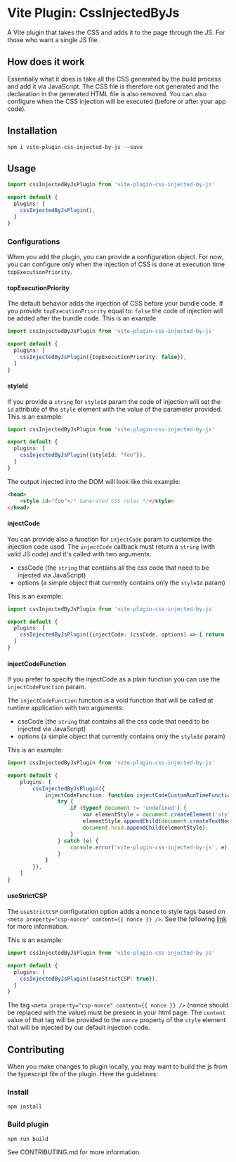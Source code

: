 # Vite Plugin: CssInjectedByJs
A Vite plugin that takes the CSS and adds it to the page through the JS. For those who want a single JS file.

## How does it work
Essentially what it does is take all the CSS generated by the build process and add it via JavaScript.
The CSS file is therefore not generated and the declaration in the generated HTML file is also removed.
You can also configure when the CSS injection will be executed (before or after your app code).

## Installation
```
npm i vite-plugin-css-injected-by-js --save
```

## Usage
```ts
import cssInjectedByJsPlugin from 'vite-plugin-css-injected-by-js'

export default {
  plugins: [
    cssInjectedByJsPlugin(),
  ]
}
```
### Configurations
When you add the plugin, you can provide a configuration object.
For now, you can configure only when the injection of CSS is done at execution time ```topExecutionPriority```.

#### topExecutionPriority
The default behavior adds the injection of CSS before your bundle code.
If you provide ```topExecutionPriority``` equal to: ```false```  the code of injection will be added after the bundle code.
This is an example:
```ts
import cssInjectedByJsPlugin from 'vite-plugin-css-injected-by-js'

export default {
  plugins: [
    cssInjectedByJsPlugin({topExecutionPriority: false}),
  ]
}
```

#### styleId
If you provide a `string` for `styleId` param the code of injection will set the `id` attribute of the `style` element with the value of the parameter provided.
This is an example:
```ts
import cssInjectedByJsPlugin from 'vite-plugin-css-injected-by-js'

export default {
  plugins: [
    cssInjectedByJsPlugin({styleId: "foo"}),
  ]
}
```
The output injected into the DOM will look like this example:
```html
<head>
    <style id="foo">/* Generated CSS rules */</style>
</head>
```

#### injectCode
You can provide also a function for `injectCode` param to customize the injection code used.
The `injectCode` callback must return a `string` (with valid JS code) and it's called with two arguments:
- cssCode (the `string` that contains all the css code that need to be injected via JavaScript)
- options (a simple object that currently contains only the `styleId` param)

This is an example:
```ts
import cssInjectedByJsPlugin from 'vite-plugin-css-injected-by-js'

export default {
  plugins: [
    cssInjectedByJsPlugin({injectCode: (cssCode, options) => { return `try{if(typeof document != 'undefined'){var elementStyle = document.createElement('style');elementStyle.appendChild(document.createTextNode(${cssCode}));document.head.appendChild(elementStyle);}}catch(e){console.error('vite-plugin-css-injected-by-js', e);}`}}),
  ]
}
```

#### injectCodeFunction
If you prefer to specify the injectCode as a plain function you can use the `injectCodeFunction` param.

The `injectCodeFunction` function is a void function that will be called at runtime application with two arguments:
- cssCode (the `string` that contains all the css code that need to be injected via JavaScript)
- options (a simple object that currently contains only the `styleId` param)

This is an example:
```ts
import cssInjectedByJsPlugin from 'vite-plugin-css-injected-by-js'

export default {
    plugins: [
        cssInjectedByJsPlugin({
            injectCodeFunction: function injectCodeCustomRunTimeFunction(cssCode, options) {
                try {
                    if (typeof document != 'undefined') {
                        var elementStyle = document.createElement('style');
                        elementStyle.appendChild(document.createTextNode(${cssCode}));
                        document.head.appendChild(elementStyle);
                    }
                } catch (e) {
                    console.error('vite-plugin-css-injected-by-js', e);
                }
            }
        }),
    ]
}
```

#### useStrictCSP
The `useStrictCSP` configuration option adds a nonce to style tags based on `<meta property="csp-nonce" content={{ nonce }} />`.
See the following [link](https://cssinjs.org/csp/?v=v10.9.2) for more information.

This is an example:
```ts
import cssInjectedByJsPlugin from 'vite-plugin-css-injected-by-js'

export default {
  plugins: [
    cssInjectedByJsPlugin({useStrictCSP: true}),
  ]
}
```
The tag `<meta property="csp-nonce" content={{ nonce }} />` (nonce should be replaced with the value) must be present in your html page.
The `content` value of that tag will be provided to the `nonce` property of the `style` element that will be injected by our default injection code.

## Contributing
When you make changes to plugin locally, you may want to build the js from the typescript file of the plugin. 
Here the guidelines:
### Install
```
npm install
```
### Build plugin
```
npm run build
```

See CONTRIBUTING.md for more information.
